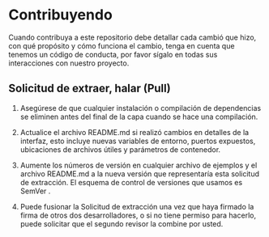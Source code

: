 # Contribuyendo 
Cuando contribuya a este repositorio debe detallar cada cambió que hizo, con qué propósito y cómo funciona el cambio, tenga en cuenta que tenemos un código de conducta, por favor sígalo en todas sus interacciones con nuestro proyecto.
## Solicitud de extraer, halar (Pull)
1. Asegúrese de que cualquier instalación o compilación de dependencias se eliminen antes del final de la capa cuando se hace una compilación.

2. Actualice el archivo README.md si realizó cambios en detalles de la interfaz, esto incluye nuevas variables de entorno, puertos expuestos, ubicaciones de archivos útiles y parámetros de contenedor.

3. Aumente los números de versión en cualquier archivo de ejemplos y el archivo README.md a la nueva versión que representaría esta solicitud de extracción. El esquema de control de versiones que usamos es SemVer .

4. Puede fusionar la Solicitud de extracción una vez que haya firmado la firma de otros dos desarrolladores, o si no tiene permiso para hacerlo, puede solicitar que el segundo revisor la combine por usted.
